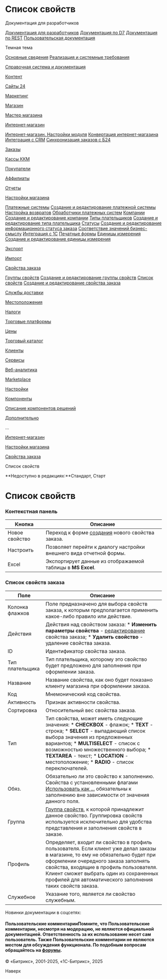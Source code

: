 # Список свойств

Документация для разработчиков

[Документация для разработчиков](https://dev.1c-bitrix.ru/api_help/)
[Документация по D7](https://dev.1c-bitrix.ru/api_d7/)
[Документация по REST](https://dev.1c-bitrix.ru/rest_help/)
[Пользовательская документация](https://dev.1c-bitrix.ru/user_help/)

Темная тема

[Основные сведения](/user_help/index.php)
[Реализация и системные требования](/user_help/reqintro.php)

[Справочная система и документация](/user_help/help/index.php)

[Контент](/user_help/content/index.php)

[Сайты 24](/user_help/sites24/index.php)

[Маркетинг](/user_help/marketing/index.php)

[Магазин](/user_help/store/index.php)

[Мастер магазина](/user_help/store/storeassist.php)

[Интернет-магазин](/user_help/store/sale/index.php)

[Интернет-магазин. Настройки модуля](/user_help/store/sale/settings_sale.php)
[Конвертация интернет-магазина](/user_help/store/sale/sale_converter.php)
[Интеграция с CRM](/user_help/store/sale/sale_crm.php)
[Синхронизация заказов с Б24](/user_help/store/sale/sale_order_crm.php)

[Заказы](/user_help/store/sale/orders/index.php)

[Кассы ККМ](/user_help/store/sale/cashbox/index.php)

[Покупатели](/user_help/store/sale/user_accounts/index.php)

[Аффилиаты](/user_help/store/sale/affiliates/index.php)

[Отчеты](/user_help/store/sale/statistic/index.php)

[Настройки магазина](/user_help/store/sale/settings/index.php)

[Платежные системы](/user_help/store/sale/settings/sale_pay_system.php)
[Создание и редактирование платежной системы](/user_help/store/sale/settings/sale_pay_system_edit.php)
[Настройка возвратов](/user_help/store/sale/settings/sale_ps_handler_refund.php)
[Обработчики платежных систем](/user_help/store/sale/settings/sale_pay_system_file.php)
[Компании](/user_help/store/sale/settings/sale_company.php)
[Создание и редактирование компании](/user_help/store/sale/settings/sale_company_edit.php)
[Типы плательщиков](/user_help/store/sale/settings/sale_person_type.php)
[Создание и редактирование типа плательщика](/user_help/store/sale/settings/sale_person_type_edit.php)
[Статусы](/user_help/store/sale/settings/sale_status.php)
[Создание и редактирование информационного статуса заказа](/user_help/store/sale/settings/sale_status_edit.php)
[Соответствие значений бизнес-смыслу](/user_help/store/sale/settings/sale_business_value.php)
[Интеграция с 1С](/user_help/store/sale/settings/1c_admin.php)
[Печатные формы](/user_help/store/sale/settings/print_form.php)
[Единицы измерения](/user_help/store/sale/settings/cat_measure_list.php)
[Создание и редактирование единицы измерения](/user_help/store/sale/settings/cat_measure_edit.php)

[Экспорт](/user_help/store/sale/settings/export/index.php)

[Импорт](/user_help/store/sale/settings/import/index.php)

[Свойства заказа](/user_help/store/sale/settings/order_props/index.php)

[Группы свойств](/user_help/store/sale/settings/order_props/sale_order_props_group.php)
[Создание и редактирование группы свойств](/user_help/store/sale/settings/order_props/sale_order_props_group_edit.php)
[Список свойств](/user_help/store/sale/settings/order_props/sale_order_props.php)
[Создание и редактирование свойства заказа](/user_help/store/sale/settings/order_props/sale_order_props_edit.php)

[Службы доставки](/user_help/store/sale/settings/delivery/index.php)

[Местоположения](/user_help/store/sale/settings/location2/index.php)

[Налоги](/user_help/store/sale/settings/tax/index.php)

[Торговые платформы](/user_help/store/sale/settings/trandingplatforms/index.php)

[Цены](/user_help/store/sale/settings/prices/index.php)

[Торговый каталог](/user_help/store/catalog/index.php)

[Клиенты](/user_help/clients/index.php)

[Сервисы](/user_help/service/index.php)

[Веб-аналитика](/user_help/statistic/index.php)

[Marketplace](/user_help/marketplace/index.php)

[Настройки](/user_help/settings/index.php)

[Компоненты](/user_help/components/index.php)

[Описание компонентов решений](/user_help/description_decisions/index.php)

[Дополнительно](/user_help/additional/index.php)

...

[Интернет-магазин](/user_help/store/sale/index.php)

[Настройки магазина](/user_help/store/sale/settings/index.php)

[Свойства заказа](/user_help/store/sale/settings/order_props/index.php)

Список свойств

**Недоступно в редакциях:**Стандарт, Старт

# Список свойств

### Контекстная панель

| Кнопка | Описание |
| --- | --- |
| Новое свойство | Переход к форме [создания](/user_help/store/sale/settings/order_props/sale_order_props_edit.php) нового свойства заказа. |
| Настроить | Позволяет перейти к диалогу настройки внешнего вида отчетной формы. |
| Excel | Экспортирует данные из отображаемой таблицы в **MS Excel**. |

### Список свойств заказа

| Поле | Описание |
| --- | --- |
| Колонка флажков | Поле предназначено для выбора свойств заказа, к которым предполагается применить какое-либо правило или действие. |
| Действия | Действия над свойством заказа:  * **Изменить параметры свойства** - [редактирование](/user_help/store/sale/settings/order_props/sale_order_props_edit.php) свойства заказа; * **Удалить свойство** - удаление свойства заказа. |
| ID | Идентификатор свойства заказа. |
| Тип плательщика | Тип плательщика, которому это свойство будет предложено для заполнения при оформлении заказа. |
| Название | Название свойства, как оно будет показано клиенту магазина при оформлении заказа. |
| Код | Мнемонический код свойства. |
| Активность | Признак активности свойства. |
| Сортировка | Относительный вес свойства заказа. |
| Тип | Тип свойства, может иметь следующие значения:  * **CHECKBOX** - флажок; * **TEXT** - строка; * **SELECT** - выпадающий список выбора значения из предложенных вариантов; * **MULTISELECT** - список с возможностью множественного выбора; * **TEXTAREA** - текст; * **LOCATION** - местоположение; * **RADIO** - список переключателей. |
| Обяз. | Обязательно ли это свойство к заполнению. Свойства с установленными флагами [Использовать как ...](/user_help/store/sale/settings/order_props/sale_order_props_edit.php#use_as) обязательны к заполнению вне зависимости от значения данного поля. |
| Группа | [Группа свойств](/user_help/store/sale/settings/order_props/sale_order_props_group.php), к которой принадлежит данное свойство. Группировка свойств используется исключительно для удобства представления и заполнения свойств в заказе. |
| Профиль | Определяет, входит ли свойство в профиль пользователя.     Если клиент уже делал заказы в магазине, то ему не обязательно будет при оформлении очередного заказа заполнять свойства, входящие в профиль пользователя. Клиент сможет выбрать один из сохраненных профилей для автоматического заполнения таких свойств заказа. |
| Служебное | Указание того, является ли свойство служебным. |

Новинки документации в соцсетях:

#### Пользовательские комментарииПомните, что Пользовательские комментарии, несмотря на модерацию, не являются официальной документацией. Ответственность за их использование несет сам пользователь. Также Пользовательские комментарии не являются местом для обсуждения функционала. По подобным вопросам обращайтесь на [форумы](http://dev.1c-bitrix.ru/community/forums/group1/).

© «Битрикс», 2001-2025, «1С-Битрикс», 2025

Наверх